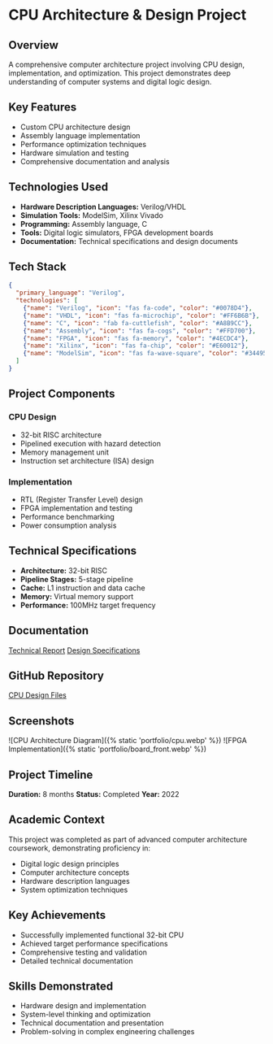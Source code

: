 # CPU Architecture & Design Project

## Overview
A comprehensive computer architecture project involving CPU design, implementation, and optimization. This project demonstrates deep understanding of computer systems and digital logic design.

## Key Features
- Custom CPU architecture design
- Assembly language implementation
- Performance optimization techniques
- Hardware simulation and testing
- Comprehensive documentation and analysis

## Technologies Used
- **Hardware Description Languages:** Verilog/VHDL
- **Simulation Tools:** ModelSim, Xilinx Vivado
- **Programming:** Assembly language, C
- **Tools:** Digital logic simulators, FPGA development boards
- **Documentation:** Technical specifications and design documents

## Tech Stack
```json
{
  "primary_language": "Verilog",
  "technologies": [
    {"name": "Verilog", "icon": "fas fa-code", "color": "#0078D4"},
    {"name": "VHDL", "icon": "fas fa-microchip", "color": "#FF6B6B"},
    {"name": "C", "icon": "fab fa-cuttlefish", "color": "#A8B9CC"},
    {"name": "Assembly", "icon": "fas fa-cogs", "color": "#FFD700"},
    {"name": "FPGA", "icon": "fas fa-memory", "color": "#4ECDC4"},
    {"name": "Xilinx", "icon": "fas fa-chip", "color": "#E60012"},
    {"name": "ModelSim", "icon": "fas fa-wave-square", "color": "#34495E"}
  ]
}
```

## Project Components

### CPU Design
- 32-bit RISC architecture
- Pipelined execution with hazard detection
- Memory management unit
- Instruction set architecture (ISA) design

### Implementation
- RTL (Register Transfer Level) design
- FPGA implementation and testing
- Performance benchmarking
- Power consumption analysis

## Technical Specifications
- **Architecture:** 32-bit RISC
- **Pipeline Stages:** 5-stage pipeline
- **Cache:** L1 instruction and data cache
- **Memory:** Virtual memory support
- **Performance:** 100MHz target frequency

## Documentation
[Technical Report](https://your-cpu-documentation-link.com)
[Design Specifications](https://your-cpu-specs-link.com)

## GitHub Repository
[CPU Design Files](https://github.com/yourusername/cpu-architecture)

## Screenshots
![CPU Architecture Diagram]({% static 'portfolio/cpu.webp' %})
![FPGA Implementation]({% static 'portfolio/board_front.webp' %})

## Project Timeline
**Duration:** 8 months
**Status:** Completed
**Year:** 2022

## Academic Context
This project was completed as part of advanced computer architecture coursework, demonstrating proficiency in:
- Digital logic design principles
- Computer architecture concepts
- Hardware description languages
- System optimization techniques

## Key Achievements
- Successfully implemented functional 32-bit CPU
- Achieved target performance specifications
- Comprehensive testing and validation
- Detailed technical documentation

## Skills Demonstrated
- Hardware design and implementation
- System-level thinking and optimization
- Technical documentation and presentation
- Problem-solving in complex engineering challenges